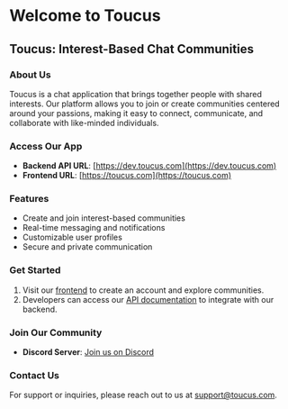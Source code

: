 # Welcome to Toucus

## Toucus: Interest-Based Chat Communities

### About Us

Toucus is a chat application that brings together people with shared interests. Our platform allows you to join or create communities centered around your passions, making it easy to connect, communicate, and collaborate with like-minded individuals.

### Access Our App

- **Backend API URL**: [https://dev.toucus.com](https://dev.toucus.com)
- **Frontend URL**: [https://toucus.com](https://toucus.com)

### Features

- Create and join interest-based communities
- Real-time messaging and notifications
- Customizable user profiles
- Secure and private communication

### Get Started

1. Visit our [frontend](https://toucus.com) to create an account and explore communities.
2. Developers can access our [API documentation](https://docs.toucus.com/docs) to integrate with our backend.

### Join Our Community

- **Discord Server**: [Join us on Discord](https://discord.gg/qnKM4hNUN8)

### Contact Us

For support or inquiries, please reach out to us at support@toucus.com.

